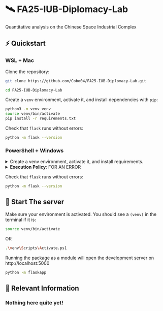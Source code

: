 # 🛰 FA25-IUB-Diplomacy-Lab
Quantitative analysis on the Chinese Space Industrial Complex

## ⚡ Quickstart

### WSL + Mac

Clone the repository:

```bash
git clone https://github.com/Cobo04/FA25-IUB-Diplomacy-Lab.git
```

```bash
cd FA25-IUB-Diplomacy-Lab
```

Create a `venv` environment, activate it, and install dependencies with `pip`:

```bash
python3 -m venv venv
source venv/bin/activate
pip install -r requirements.txt
```

Check that `flask` runs without errors:

```bash
python -m flask --version
```

### PowerShell + Windows

<details>
<summary>Create a venv environment, activate it, and install requirements.</summary>

> ```powershell
> python -m venv venv
> .\venv\Scripts\Activate.ps1
> pip install -r requirements.txt
> ```

</details>

<details>
<summary><strong>Execution Policy</strong>: FOR AN ERROR</summary>

> Execution policies can throw errors. This should only need to be done once then immediately reverted:
>
> ```powershell
> Set-ExecutionPolicy -ExecutionPolicy RemoteSigned -Scope CurrentUser
> ```

</details>

Check that `flask` runs without errors:

```bash
python -m flask --version
```

## 🚀 Start The server

Make sure your environment is activated. You should see a `(venv)` in the terminal if it is:

```bash
source venv/bin/activate
```

OR

```bash
.\venv\Scripts\Activate.ps1
```

Running the package as a module will open the development server on http://localhost:5000

```bash
python -m flaskapp
```

## 📝 Relevant Information

### Nothing here quite yet!
